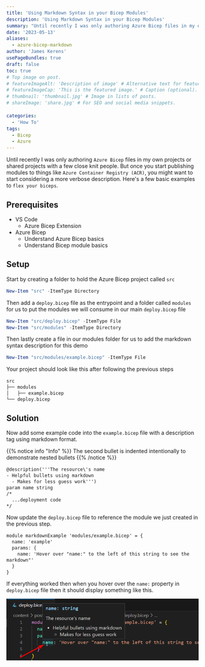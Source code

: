 ```yaml
---
title: 'Using Markdown Syntax in your Bicep Modules'
description: 'Using Markdown Syntax in your Bicep Modules'
summary: "Until recently I was only authoring Azure Bicep files in my own projects or shared projects with a few close knit people. But once you start publishing modules to things like `Azure Container Registry (ACR)`, you might want to start considering a more verbose description. Here's a few basic examples to `flex your biceps`."
date: '2023-05-13'
aliases:
  - azure-bicep-markdown
author: 'James Kerens'
usePageBundles: true
draft: false
toc: true
# Top image on post.
# featureImageAlt: 'Description of image' # Alternative text for featured image.
# featureImageCap: 'This is the featured image.' # Caption (optional).
# thumbnail: 'thumbnail.jpg' # Image in lists of posts.
# shareImage: 'share.jpg' # For SEO and social media snippets.

categories:
  - 'How To'
tags:
  - Bicep
  - Azure
---
```


Until recently I was only authoring `Azure Bicep` files in my own projects or shared projects with a few close knit people. But once you start publishing modules to things like `Azure Container Registry (ACR)`, you might want to start considering a more verbose description. Here's a few basic examples to `flex your biceps`.

## Prerequisites

- VS Code
  - Azure Bicep Extension
- Azure Bicep
  - Understand Azure Bicep basics
  - Understand Bicep module basics

## Setup

Start by creating a folder to hold the Azure Bicep project called `src`

```powershell
New-Item "src" -ItemType Directory
```

Then add a `deploy.bicep` file as the entrypoint and a folder called `modules` for us to put the modules we will consume in our main `deploy.bicep` file

```powershell
New-Item "src/deploy.bicep" -ItemType File
New-Item "src/modules" -ItemType Directory
```

Then lastly create a file in our modules folder for us to add the markdown syntax description for this demo

```powershell
New-Item "src/modules/example.bicep" -ItemType File
```

Your project should look like this after following the previous steps

```text
src
├── modules
│   ├── example.bicep
└── deploy.bicep
```

## Solution

Now add some example code into the `example.bicep` file with a description tag using markdown format.

{{% notice info "Info" %}}
The second bullet is indented intentionally to demonstrate nested bullets
{{% /notice %}}

```bicep
@description('''The resource\'s name
- Helpful bullets using markdown 
  - Makes for less guess work''')
param name string
/*
  ...deployment code
*/
```

Now update the `deploy.bicep` file to reference the module we just created in the previous step.

```bicep
module markdownExample 'modules/example.bicep' = {
  name: 'example'
  params: {
    name: 'Hover over "name:" to the left of this string to see the markdown"'
  }
}
```

If everything worked then when you hover over the `name:` property in `deploy.bicep` file then it should display something like this.

![bicep-param-description](images/formatted-description.png "formatted description example")
